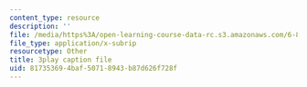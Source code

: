```yaml
---
content_type: resource
description: ''
file: /media/https%3A/open-learning-course-data-rc.s3.amazonaws.com/6-890-algorithmic-lower-bounds-fun-with-hardness-proofs-fall-2014/817353694baf50718943b87d626f728f_LHBc2mE71yc.vtt
file_type: application/x-subrip
resourcetype: Other
title: 3play caption file
uid: 81735369-4baf-5071-8943-b87d626f728f
---
```

